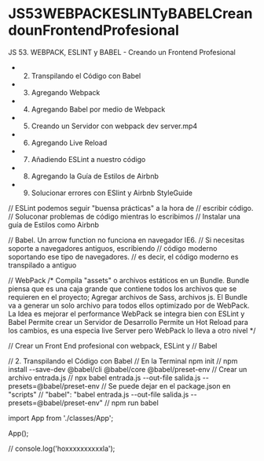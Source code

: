 # JS53WEBPACKESLINTyBABELCreandounFrontendProfesional
JS 53. WEBPACK, ESLINT y BABEL - Creando un Frontend Profesional

* 2. Transpilando el Código con Babel
* 3. Agregando Webpack
* 4. Agregando Babel por medio de Webpack
* 5. Creando un Servidor con webpack dev server.mp4
* 6. Agregando Live Reload
* 7. Añadiendo ESLint a nuestro código
* 8. Agregando la Guía de Estilos de Airbnb
* 9. Solucionar errores con ESlint y Airbnb StyleGuide

// ESLint podemos seguir "buensa prácticas" a la hora de
// escribir código.
// Soluconar problemas de código mientras lo escribimos
// Instalar una guía de Estilos como Airbnb

// Babel. Un arrow function no funciona en navegador IE6.
// Si necesitas soporte a navegadores antiguos, escribiendo
// código moderno soportando ese tipo de navegadores.
// es decir, el código moderno es transpilado a antiguo

// WebPack
/* Compila "assets" o archivos estáticos en un Bundle.
Bundle piensa que es una caja grande que contiene todos
los archivos que se requieren en el proyecto; Agregar
archivos de Sass, archivos js. El Bundle va a
generar un solo archivo para todos ellos optimizado por
de WebPack. La Idea es mejorar el performance
WebPack se integra bien con ESLint y Babel
Permite crear un Servidor de Desarrollo
Permite un Hot Reload para los cambios, es una especia
live Server pero WebPack lo lleva a otro nivel */

// Crear un Front End profesional con webpack, ESLint y
// Babel

// 2. Transpilando el Código con Babel
// En la Terminal npm init
// npm install --save-dev @babel/cli @babel/core @babel/preset-env
// Crear un archivo entrada.js
// npx babel entrada.js --out-file salida.js --presets=@babel/preset-env
// Se puede dejar en el package.json en "scripts"
// "babel": "babel entrada.js --out-file salida.js --presets=@babel/preset-env"
// npm run babel

import App from './classes/App';

App();

// console.log('hoxxxxxxxxxxla');

